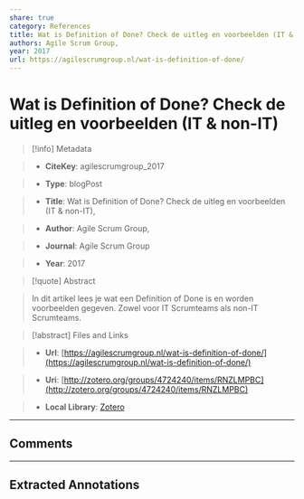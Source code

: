 ```yaml
---  
share: true  
category: References  
title: Wat is Definition of Done? Check de uitleg en voorbeelden (IT & non-IT)  
authors: Agile Scrum Group,  
year: 2017  
url: https://agilescrumgroup.nl/wat-is-definition-of-done/  
---  
```

  
# Wat is Definition of Done? Check de uitleg en voorbeelden (IT & non-IT)  
  
> [!info] Metadata  
> - **CiteKey**: agilescrumgroup_2017  
> - **Type**: blogPost  
> - **Title**: Wat is Definition of Done? Check de uitleg en voorbeelden (IT & non-IT),   
> - **Author**: Agile Scrum Group,  
> - **Journal**: Agile Scrum Group   
> - **Year**: 2017   
  
> [!quote] Abstract  
> In dit artikel lees je wat een Definition of Done is en worden voorbeelden gegeven. Zowel voor IT Scrumteams als non-IT Scrumteams.  
  
> [!abstract] Files and Links  
> - **Url**: [https://agilescrumgroup.nl/wat-is-definition-of-done/](https://agilescrumgroup.nl/wat-is-definition-of-done/)  
> - **Uri**: [http://zotero.org/groups/4724240/items/RNZLMPBC](http://zotero.org/groups/4724240/items/RNZLMPBC)  
> - **Local Library**: [Zotero]((zotero://select/groups/4724240/items/RNZLMPBC))  
  
----  
  
## Comments  
  
  
  
----  
  
## Extracted Annotations  
  
